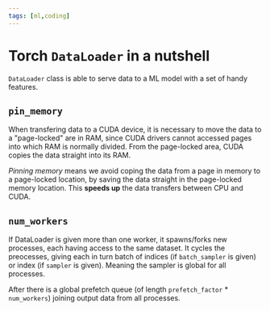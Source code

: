 ```yaml
---
tags: [ml,coding]
---
```

# Torch `DataLoader` in a nutshell

`DataLoader` class is able to serve data to a ML model with a set of handy
features.


## `pin_memory`

When transfering data to a CUDA device, it is necessary to move the data to a
"page-locked" are in RAM, since CUDA drivers cannot accessed pages into which
RAM is normally divided. From the page-locked area, CUDA copies the data
straight into its RAM.

*Pinning memory* means we avoid coping the data from a page in memory to a
page-locked location, by saving the data straight in the page-locked memory
location. This **speeds up** the data transfers between CPU and CUDA.

## `num_workers`

If DataLoader is given more than one worker, it spawns/forks new processes, each
having access to the same dataset. It cycles the preocesses, giving each in turn
batch of indices (if `batch_sampler` is given) or index (if `sampler` is given).
Meaning the sampler is global for all processes.

After there is a global prefetch queue (of length `prefetch_factor` *
`num_workers`) joining output data from all processes.
